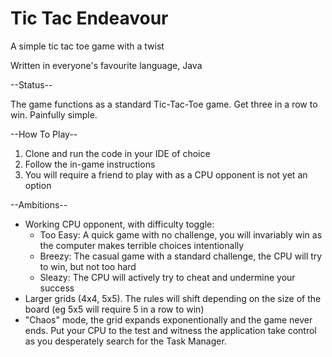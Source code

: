 # Tic Tac Endeavour
A simple tic tac toe game with a twist

Written in everyone's favourite language, Java

--Status--

The game functions as a standard Tic-Tac-Toe game. Get three in a row to win. Painfully simple.

--How To Play--

1. Clone and run the code in your IDE of choice
2. Follow the in-game instructions
3. You will require a friend to play with as a CPU opponent is not yet an option

--Ambitions--

- Working CPU opponent, with difficulty toggle:
  - Too Easy: A quick game with no challenge, you will invariably win as the computer makes terrible choices intentionally
  - Breezy: The casual game with a standard challenge, the CPU will try to win, but not too hard
  - Sleazy: The CPU will actively try to cheat and undermine your success
- Larger grids (4x4, 5x5). The rules will shift depending on the size of the board (eg 5x5 will require 5 in a row to win)
- "Chaos" mode, the grid expands exponentionally and the game never ends. Put your CPU to the test and witness the application take control as you desperately search for the Task Manager.
